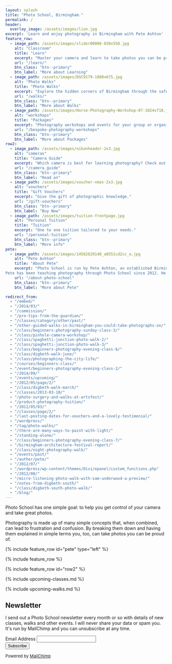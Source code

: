 ```yaml
---
layout: splash
title: "Photo School, Birmingham."
permalink: /
header:
  overlay_image: /assets/images/lion.jpg
excerpt: 'Learn and enjoy photography in Birmingham with Pete Ashton'
feature_row:
  - image_path: /assets/images/slider00006-830x550.jpg
    alt: "Classroom"
    title: "Learn"
    excerpt: "Master your camera and learn to take photos you can be proud of. Photo School specialises in helping beginners understand the basics."
    url: "/learn/"
    btn_class: "btn--primary"
    btn_label: "More about Learning"
  - image_path: /assets/images/DSC9179-1080x675.jpg
    alt: "Photo Walks"
    title: "Photo Walks"
    excerpt: "Explore the hidden corners of Birmingham through the safety and inspiration of a group photo walk."
    url: "/walks/"
    btn_class: "btn--primary"
    btn_label: "More about Walks"
  - image_path: /assets/images/Horse-Photography-Workshop-07-1024x718.jpg
    alt: "workshops"
    title: "Packages"
    excerpt: "Photography workshops and events for your group or organisation, tailored to your specific needs."
    url: "/bespoke-photography-workshops"
    btn_class: "btn--primary"
    btn_label: "More about Packages"
row2:
  - image_path: /assets/images/nikonheader-2x3.jpg
    alt: "cameras"
    title: "Camera Guide"
    excerpt: "Which camera is best for learning photography? Check out my guide for beginners."
    url: "/camera_guide"
    btn_class: "btn--primary"
    btn_label: "Read on"
  - image_path: /assets/images/voucher-xmas-2x3.jpg
    alt: "vouchers"
    title: "Gift Vouchers"
    excerpt: "Give the gift of photographic knowledge."
    url: "/gift-vouchers"
    btn_class: "btn--primary"
    btn_label: "Buy Now"
  - image_path: /assets/images/tuition-frontpage.jpg
    alt: "Personal Tuition"
    title: "Tuition"
    excerpt: "One to one tuition tailored to your needs."
    url: "/personal-tuition"
    btn_class: "btn--primary"
    btn_label: "More info"
pete:
  - image_path: /assets/images/14562629148_a0551cd2cc_o.jpg
    alt: "Pete Ashton"
    title: "About Pete"
    excerpt: "Photo School is run by Pete Ashton, an established Birmingham artist, photographer and trainer.<br><br>
Pete has been teaching photography through Photo School since 2012. He specialises in teaching beginners and particularly enjoys the challenge of explaining complex concepts in simple terms."
    url: "/about-photo-school"
    btn_class: "btn--primary"
    btn_label: "More about Pete"

redirect_from: 
  - "/embed/"
  - "/2014/03/"
  - "/commission/"
  - "/pro-tips-from-the-guardian/"
  - "/classes/category/other/past/"
  - "/other-guided-walks-in-birmingham-you-could-take-photographs-on/"
  - "/class/beginners-photography-sunday-class-3/"
  - "/class/pinhole-camera-workshop/"
  - "/class/spaghetti-junction-photo-walk-2/"
  - "/class/spaghetti-junction-photo-walk-3/"
  - "/class/beginners-photography-evening-class-6/"
  - "/class/digbeth-walk-june/"
  - "/class/photographing-the-city-life/"
  - "/courses/beginners-class/"
  - "/event/beginners-photography-evening-class-2/"
  - "/2014/09/"
  - "/events/upcoming/"
  - "/2012/05/page/2/"
  - "/class/digbeth-walk-march/"
  - "/classes/2013-03-10/"
  - "/photo-surgery-and-walks-at-artsfest/"
  - "/product-photography-tuition/"
  - "/2012/05/03/"
  - "/classes/page/2/"
  - "/last-posting-dates-for-vouchers-and-a-lovely-testimonial/"
  - "/wordpress/"
  - "/tag/photo-walks/"
  - "/there-are-many-ways-to-paint-with-light/"
  - "/standing-alone/"
  - "/class/beginners-photography-evening-class-7/"
  - "/birmingham-architecture-festival-report/"
  - "/class/night-photography-walk/"
  - "/events/past/"
  - "/author/pete/"
  - "/2012/07/"
  - "/wordpress/wp-content/themes/Divi/epanel/custom_functions.php"
  - "/2012/08/"
  - "/micro-listening-photo-walk-with-sam-underwood-a-preview/"
  - "/notes-from-digbeth-south/"
  - "/class/digbeth-south-photo-walk/"
  - "/blog/"
---
```


Photo School has one simple goal: to help you get control of your camera and take great photos.

Photography is made up of many simple concepts that, when combined, can lead to frustration and confusion. By breaking them down and having them explained in simple terms you, too, can take photos you can be proud of.


{% include feature_row id="pete" type="left" %}

{% include feature_row %}

{% include feature_row id="row2" %}

{% include upcoming-classes.md %}

{% include upcoming-walks.md %}

## Newsletter

I send out a Photo School newsletter every month or so with details of new classes, walks and other events. I will never share your data or spam you. It's run by MailChimp and you can unsubscribe at any time.

<link href="//cdn-images.mailchimp.com/embedcode/classic-081711.css" rel="stylesheet" type="text/css"> <div id="mc_embed_signup"> <form action="//photo-school.us2.list-manage.com/subscribe/post?u=7831fcef470b0e8f86ec0af40&id=9a536a32c0" method="post" id="mc-embedded-subscribe-form" name="mc-embedded-subscribe-form" class="validate" target="_blank" novalidate>     <div id="mc_embed_signup_scroll"> <div class="mc-field-group"> 	<label for="mce-EMAIL">Email Address </label> 	<input type="email" value="" name="EMAIL" class="required email" id="mce-EMAIL"> </div>  <div id="mce-responses" class="clear"> 		<div class="response" id="mce-error-response" style="display:none"></div> 		<div class="response" id="mce-success-response" style="display:none"></div> 	</div>    <!-- real people should not fill this in and expect good things - do not remove this or risk form bot signups-->     <div style="position: absolute; left: -5000px;"><input type="text" name="b_7831fcef470b0e8f86ec0af40_9a536a32c0" tabindex="-1" value=""></div>     <div class="clear"><input type="submit" value="Subscribe" name="subscribe" id="mc-embedded-subscribe" class="button"></div>   <p style="font-size:small;">Powered by <a href="http://eepurl.com/Ad_F9" title="MailChimp - email marketing made easy and fun">MailChimp</a></p>  </div> </form> </div> <script type='text/javascript' src='//s3.amazonaws.com/downloads.mailchimp.com/js/mc-validate.js'></script><script type='text/javascript'>(function($) {window.fnames = new Array(); window.ftypes = new Array();fnames[0]='EMAIL';ftypes[0]='email';}(jQuery));var $mcj = jQuery.noConflict(true);</script> <!--End mc_embed_signup-->

